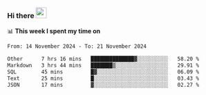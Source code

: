 ### Hi there <a href="https://www.gautamkrishnar.com/"><img src="https://media.giphy.com/media/hvRJCLFzcasrR4ia7z/giphy.gif" width="25px"></a>

📊 **This week I spent my time on**

<!--START_SECTION:waka-->

```txt
From: 14 November 2024 - To: 21 November 2024

Other      7 hrs 16 mins   ██████████████▓░░░░░░░░░░   58.20 %
Markdown   3 hrs 44 mins   ███████▒░░░░░░░░░░░░░░░░░   29.91 %
SQL        45 mins         █▓░░░░░░░░░░░░░░░░░░░░░░░   06.09 %
Text       25 mins         █░░░░░░░░░░░░░░░░░░░░░░░░   03.43 %
JSON       17 mins         ▓░░░░░░░░░░░░░░░░░░░░░░░░   02.27 %
```

<!--END_SECTION:waka-->
